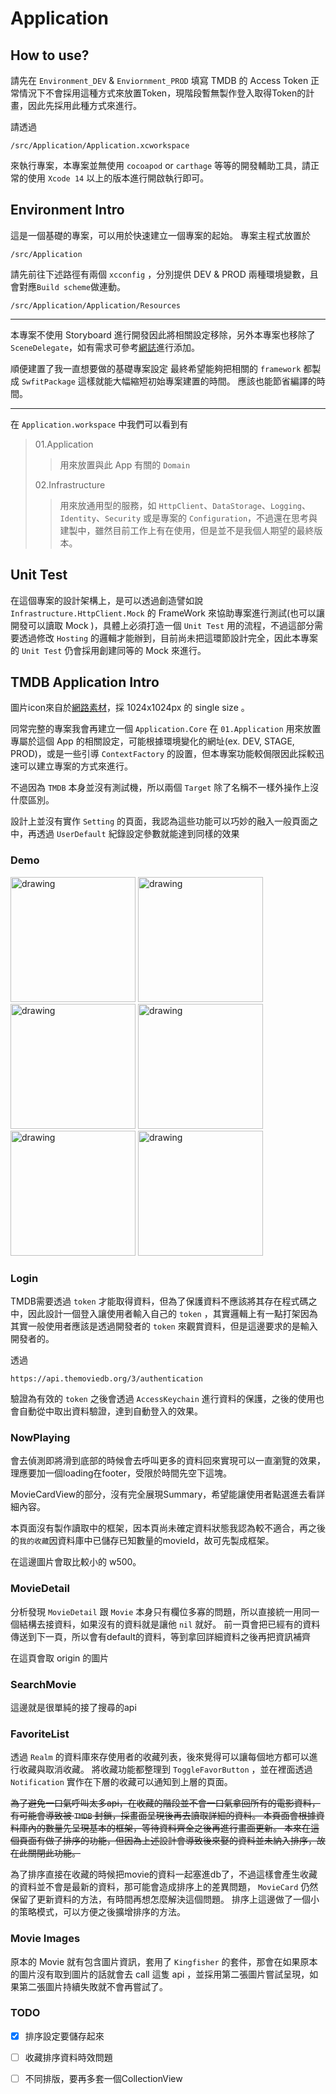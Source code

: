 # Application


## How to use?

請先在 `Environment_DEV` & `Enviornment_PROD` 填寫 TMDB 的 Access Token
正常情況下不會採用這種方式來放置Token，現階段暫無製作登入取得Token的計畫，因此先採用此種方式來進行。

請透過 
```
/src/Application/Application.xcworkspace
```
來執行專案，本專案並無使用 `cocoapod` or `carthage` 等等的開發輔助工具，請正常的使用 `Xcode 14` 以上的版本進行開啟執行即可。


## Environment Intro

這是一個基礎的專案，可以用於快速建立一個專案的起始。
專案主程式放置於 

``` /src/Application ```

請先前往下述路徑有兩個 `xcconfig` ，分別提供 DEV & PROD 兩種環境變數，且會對應`Build scheme`做連動。

``` /src/Application/Application/Resources ``` 


---

本專案不使用 Storyboard 進行開發因此將相關設定移除，另外本專案也移除了`SceneDelegate`，如有需求可參考[網誌](https://medium.com/@jj2564/swift-紀錄-4-不使用storyboard開發的專案設定-d6c654db1cab)進行添加。

順便建置了我一直想要做的基礎專案設定
最終希望能夠把相關的 `framework` 都製成 `SwfitPackage` 這樣就能大幅縮短初始專案建置的時間。
應該也能節省編譯的時間。

---

在  `Application.workspace` 中我們可以看到有
> 01.Application
>> 用來放置與此 App 有關的 `Domain` 
>  
> 02.Infrastructure
>> 用來放通用型的服務，如 `HttpClient`、`DataStorage`、`Logging`、`Identity`、`Security` 或是專案的 `Configuration`，不過還在思考與建製中，雖然目前工作上有在使用，但是並不是我個人期望的最終版本。


## Unit Test

在這個專案的設計架構上，是可以透過創造譬如說 `Infrastructure.HttpClient.Mock` 的 FrameWork 來協助專案進行測試(也可以讓開發可以讀取 Mock )，具體上必須打造一個 `Unit Test` 用的流程，不過這部分需要透過修改 `Hosting` 的邏輯才能辦到，目前尚未把這環節設計完全，因此本專案的 `Unit Test` 仍會採用創建同等的 Mock 來進行。


## TMDB Application Intro

圖片icon來自於[網路素材](https://iconscout.com/icon/the-movie-database-3627833)，採 1024x1024px 的 single size 。

同常完整的專案我會再建立一個 `Application.Core` 在 `01.Application` 用來放置專屬於這個 App 的相關設定，可能根據環境變化的網址(ex. DEV, STAGE, PROD)，或是一些引導 `ContextFactory` 的設置，但本專案功能較侷限因此採較迅速可以建立專案的方式來進行。

不過因為 `TMDB` 本身並沒有測試機，所以兩個 `Target` 除了名稱不一樣外操作上沒什麼區別。

設計上並沒有實作 `Setting` 的頁面，我認為這些功能可以巧妙的融入一般頁面之中，再透過 `UserDefault` 紀錄設定參數就能達到同樣的效果

### Demo

<img src="images/login.png" alt="drawing" width="200"/>
<img src="images/nowplaying.png" alt="drawing" width="200"/>  
<img src="images/favor.png" alt="drawing" width="200"/>
<img src="images/sort.png" alt="drawing" width="200"/>  
<img src="images/search.png" alt="drawing" width="200"/>
<img src="images/detail.png" alt="drawing" width="200"/>


### Login

TMDB需要透過 `token` 才能取得資料，但為了保護資料不應該將其存在程式碼之中，因此設計一個登入讓使用者輸入自己的 `token` ，其實邏輯上有一點打架因為其實一般使用者應該是透過開發者的 `token` 來觀賞資料，但是這邊要求的是輸入開發者的。

透過 

```
https://api.themoviedb.org/3/authentication
```
驗證為有效的 `token` 之後會透過 `AccessKeychain` 進行資料的保護，之後的使用也會自動從中取出資料驗證，達到自動登入的效果。


### NowPlaying

會去偵測即將滑到底部的時候會去呼叫更多的資料回來實現可以一直瀏覽的效果，理應要加一個loading在footer，受限於時間先空下這塊。

MovieCardView的部分，沒有完全展現Summary，希望能讓使用者點選進去看詳細內容。

本頁面沒有製作讀取中的框架，因本頁尚未確定資料狀態我認為較不適合，再之後的`我的收藏`因資料庫中已儲存已知數量的movieId，故可先製成框架。

在這邊圖片會取比較小的 w500。


### MovieDetail

分析發現 `MovieDetail` 跟 `Movie` 本身只有欄位多寡的問題，所以直接統一用同一個結構去接資料，如果沒有的資料就是讓他 `nil` 就好。
前一頁會把已經有的資料傳送到下一頁，所以會有default的資料，等到拿回詳細資料之後再把資訊補齊

在這頁會取 origin 的圖片

### SearchMovie

這邊就是很單純的接了搜尋的api


### FavoriteList

透過 `Realm` 的資料庫來存使用者的收藏列表，後來覺得可以讓每個地方都可以進行收藏與取消收藏。
將收藏功能都整理到 `ToggleFavorButton` ，並在裡面透過 `Notification` 實作在下層的收藏可以通知到上層的頁面。

~~為了避免一口氣呼叫太多api，在收藏的階段並不會一口氣拿回所有的電影資料，有可能會導致被 `TMDB` 封鎖，採畫面呈現後再去讀取詳細的資料。
本頁面會根據資料庫內的數量先呈現基本的框架，等待資料齊全之後再進行畫面更新。
本來在這個頁面有做了排序的功能，但因為上述設計會導致後來娶的資料並未納入排序，故在此關閉此功能。~~

為了排序直接在收藏的時候把movie的資料一起塞進db了，不過這樣會產生收藏的資料並不會是最新的資料，那可能會造成排序上的差異問題， `MovieCard` 仍然保留了更新資料的方法，有時間再想怎麼解決這個問題。
排序上這邊做了一個小的策略模式，可以方便之後擴增排序的方法。


### Movie Images

原本的 Movie 就有包含圖片資訊，套用了 `Kingfisher` 的套件，那會在如果原本的圖片沒有取到圖片的話就會去 call 這隻 api ，並採用第二張圖片嘗試呈現，如果第二張圖片持續失敗就不會再嘗試了。


### TODO

- [x] 排序設定要儲存起來
- [ ] 收藏排序資料時效問題
- [ ] 不同排版，要再多套一個CollectionView

